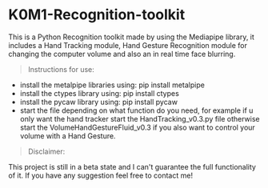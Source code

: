 # K0M1-Recognition-toolkit
 This is a Python Recognition toolkit made by using the Mediapipe library, it includes a Hand Tracking module, Hand Gesture Recognition module for changing the computer volume and also an in real time face blurring.

> Instructions for use:
- install the metalpipe libraries using: pip install metalpipe
- install the ctypes library using: pip install ctypes
- install the pycaw library using: pip install pycaw
- start the file depending on what function do you need, for example if u only want the hand tracker start the HandTracking_v0.3.py file otherwise start the VolumeHandGestureFluid_v0.3 if you also want to control your volume with a Hand Gesture.

> Disclaimer:

This project is still in a beta state and I can't guarantee the full functionality of it. 
If you have any suggestion feel free to contact me!
